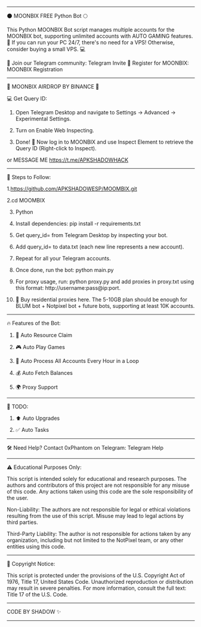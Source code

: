 
---

🌑 MOONBIX FREE Python Bot 🌕

This Python MOONBIX Bot script manages multiple accounts for the MOONBIX bot, supporting unlimited accounts with AUTO GAMING features. 🚀 If you can run your PC 24/7, there's no need for a VPS! Otherwise, consider buying a small VPS. 💻

🔗 Join our Telegram community: Telegram Invite
🔗 Register for MOONBIX: MOONBIX Registration


---

🎁 MOONBIX AIRDROP BY BINANCE 🎁

💻 Get Query ID:

1. Open Telegram Desktop and navigate to Settings → Advanced → Experimental Settings.


2. Turn on Enable Web Inspecting.


3. Done! 🎉 Now log in to MOONBIX and use Inspect Element to retrieve the Query ID (Right-click to Inspect).

 or
 MESSAGE ME 
 https://t.me/APKSHADOWHACK



---

📜 Steps to Follow:


1.https://github.com/APKSHADOWESP/MOOMBIX.git


2.cd MOOMBIX

3.  Python 


4. Install dependencies: pip install -r requirements.txt


5. Get query_id= from Telegram Desktop by inspecting your bot.


6. Add query_id= to data.txt (each new line represents a new account).


7. Repeat for all your Telegram accounts.


8. Once done, run the bot: python main.py


9. For proxy usage, run: python proxy.py and add proxies in proxy.txt using this format: http://username:pass@ip:port.


10. 🛒 Buy residential proxies here. The 5-10GB plan should be enough for BLUM bot + Notpixel bot + future bots, supporting at least 10K accounts.




---

🔥 Features of the Bot:

1. 🔄 Auto Resource Claim


2. 🎮 Auto Play Games


3. 🔁 Auto Process All Accounts Every Hour in a Loop


4. 💰 Auto Fetch Balances


5. 🌍 Proxy Support




---

📅 TODO:

1. ⬆️ Auto Upgrades


2. ✅ Auto Tasks




---

🛠️ Need Help? Contact 0xPhantom on Telegram: Telegram Help


---

⚠️ Educational Purposes Only:

This script is intended solely for educational and research purposes. The authors and contributors of this project are not responsible for any misuse of this code. Any actions taken using this code are the sole responsibility of the user.

Non-Liability: The authors are not responsible for legal or ethical violations resulting from the use of this script. Misuse may lead to legal actions by third parties.

Third-Party Liability: The author is not responsible for actions taken by any organization, including but not limited to the NotPixel team, or any other entities using this code.



---

🔏 Copyright Notice:

This script is protected under the provisions of the U.S. Copyright Act of 1976, Title 17, United States Code. Unauthorized reproduction or distribution may result in severe penalties.
For more information, consult the full text: Title 17 of the U.S. Code.


---

CODE BY SHADOW ✨


---
